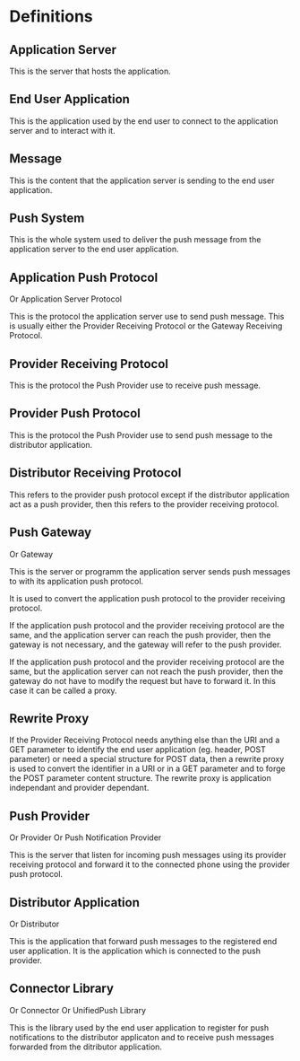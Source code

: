 # Definitions

## Application Server

This is the server that hosts the application.

## End User Application

This is the application used by the end user to connect to the application server and to interact with it.

## Message

This is the content that the application server is sending to the end user application.

## Push System

This is the whole system used to deliver the push message from the application server to the end user application.

## Application Push Protocol
Or Application Server Protocol

This is the protocol the application server use to send push message. This is usually either the Provider Receiving Protocol or the Gateway Receiving Protocol.

## Provider Receiving Protocol

This is the protocol the Push Provider use to receive push message.

## Provider Push Protocol

This is the protocol the Push Provider use to send push message to the distributor application.

## Distributor Receiving Protocol

This refers to the provider push protocol except if the distributor application act as a push provider, then this refers to the provider receiving protocol.

## Push Gateway
Or Gateway

This is the server or programm the application server sends push messages to with its application push protocol. 

It is used to convert the application push protocol to the provider receiving protocol. 

If the application push protocol and the provider receiving protocol are the same, and the application server can reach the push provider, then the gateway is not necessary, and the gateway will refer to the push provider.

If the application push protocol and the provider receiving protocol are the same, but the application server can not reach the push provider, then the gateway do not have to modify the request but have to forward it. In this case it can be called a proxy.

## Rewrite Proxy

If the Provider Receiving Protocol needs anything else than the URI and a GET parameter to identify the end user application (eg. header, POST parameter) or need a special structure for POST data, then a rewrite proxy is used to convert the identifier in a URI or in a GET parameter and to forge the POST parameter content structure. The rewrite proxy is application independant and provider dependant.

## Push Provider
Or Provider
Or Push Notification Provider

This is the server that listen for incoming push messages using its provider receiving protocol and forward it to the connected phone using the provider push protocol.

## Distributor Application
Or Distributor

This is the application that forward push messages to the registered end user application. It is the application which is connected to the push provider.

## Connector Library
Or Connector
Or UnifiedPush Library

This is the library used by the end user application to register for push notifications to the distributor applicaton and to receive push messages forwarded from the ditributor application.


